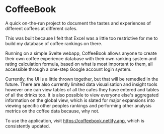 # CoffeeBook
 
A quick on-the-run project to document the tastes and experiences of different coffees at different cafes.

This was built because I felt that Excel was a little too restrictive for me to build my database of coffee rankings on there.

Running on a simple Svelte webapp, CoffeeBook allows anyone to create their own coffee experience database with their own ranking system and rating calculation formula, based on what is most important to them, all accessible through a one-step Google account login system.

Currently, the UI is a little thrown together, but that will be remedied in the future. There are also currently limited data visualisation and insight tools however one can view tables of all the cafes they have entered and tables of all the drinks too. It is also possible to view everyone else's aggregated information on the global view, which is slated for major expansions into viewing specific other peoples rankings and performing other analysis metrics on the coffee data because, why not.

To use the application, visit https://coffeebook.netlify.app, which is consistently updated.
